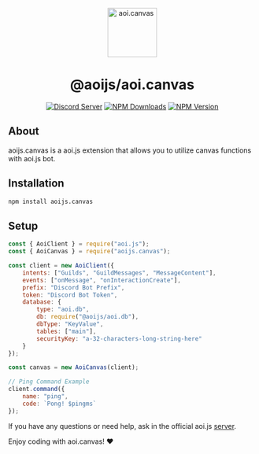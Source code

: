 <p align="center">
  <a href="https://discord.com/invite/HMUfMXDQsV">
    <img width="100" src="https://github.com/aoijs/website/blob/master/assets/images/aoicanvas.png?raw=true" alt="aoi.canvas">
  </a>
</p>

<h1 align="center">@aoijs/aoi.canvas</h1>

<div align="center">

[![Discord Server](https://img.shields.io/discord/773352845738115102?color=5865F2&logo=discord&logoColor=white)](https://discord.com/invite/HMUfMXDQsV)
[![NPM Downloads](https://img.shields.io/npm/dt/@aoijs/aoi.canvas.svg?maxAge=3600)](https://www.npmjs.com/package/@aoijs/aoi.canvas)
[![NPM Version](https://img.shields.io/npm/v/@aoijs/aoi.canvas.svg?maxAge=3600)](https://www.npmjs.com/package/@aoijs/aoi.canvas)

</div>

## About

aoijs.canvas is a aoi.js extension that allows you to utilize canvas functions with aoi.js bot.

## Installation

```sh
npm install aoijs.canvas
```

## Setup

```js
const { AoiClient } = require("aoi.js");
const { AoiCanvas } = require("aoijs.canvas");

const client = new AoiClient({
    intents: ["Guilds", "GuildMessages", "MessageContent"],
    events: ["onMessage", "onInteractionCreate"],
    prefix: "Discord Bot Prefix",
    token: "Discord Bot Token",
    database: {
        type: "aoi.db",
        db: require("@aoijs/aoi.db"),
        dbType: "KeyValue",
        tables: ["main"],
        securityKey: "a-32-characters-long-string-here"
    }
});

const canvas = new AoiCanvas(client);

// Ping Command Example
client.command({
    name: "ping",
    code: `Pong! $pingms`
});
```

If you have any questions or need help, ask in the official aoi.js [server](https://discord.com/invite/HMUfMXDQsV).

Enjoy coding with aoi.canvas! ❤